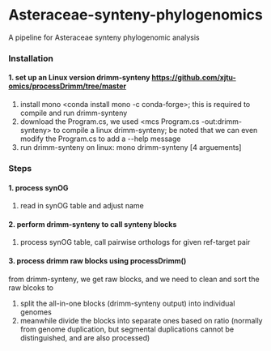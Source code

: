 # Asteraceae-synteny-phylogenomics
A pipeline for Asteraceae synteny phylogenomic analysis

### Installation

#### 1. set up an Linux version drimm-synteny <https://github.com/xjtu-omics/processDrimm/tree/master>
1) install mono <conda install mono -c conda-forge>; this is required to compile and run drimm-synteny
2) download the Program.cs, we used <mcs Program.cs -out:drimm-synteny> to compile a linux drimm-synteny; be noted that we can even modify the Program.cs to add a --help message
3) run drimm-synteny on linux: mono drimm-synteny [4 arguements]

### Steps
#### 1. process synOG
1) read in synOG table and adjust name
#### 2. perform drimm-synteny to call synteny blocks
1) process synOG table, call pairwise orthologs for given ref-target pair
#### 3. process drimm raw blocks using processDrimm()
from drimm-synteny, we get raw blocks, and we need to clean and sort the raw blcoks to
1) split the all-in-one blocks (drimm-synteny output) into individual genomes
2) meanwhile divide the blocks into separate ones based on ratio (normally from genome duplication, but segmental duplications cannot be distinguished, and are also processed)
